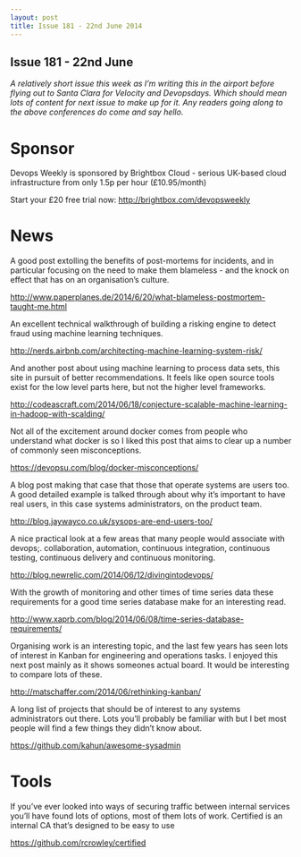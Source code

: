 ```yaml
---
layout: post
title: Issue 181 - 22nd June 2014
---
```


## Issue 181 - 22nd June

_A relatively short issue this week as I’m writing this in the airport before flying out to Santa Clara for Velocity and Devopsdays. Which should mean lots of content for next issue to make up for it. Any readers going along to the above conferences do come and say hello._


Sponsor
======

Devops Weekly is sponsored by Brightbox Cloud - serious UK-based cloud infrastructure from only 1.5p per hour (£10.95/month)

Start your £20 free trial now: http://brightbox.com/devopsweekly


News
====

A good post extolling the benefits of post-mortems for incidents, and in particular focusing on the need to make them blameless - and the knock on effect that has on an organisation’s culture.

http://www.paperplanes.de/2014/6/20/what-blameless-postmortem-taught-me.html


An excellent technical walkthrough of building a risking engine to detect fraud using machine learning techniques.

http://nerds.airbnb.com/architecting-machine-learning-system-risk/


And another post about using machine learning to process data sets, this site in pursuit of better recommendations. It feels like open source tools exist for the low level parts here, but not the higher level frameworks.

http://codeascraft.com/2014/06/18/conjecture-scalable-machine-learning-in-hadoop-with-scalding/


Not all of the excitement around docker comes from people who understand what docker is so I liked this post that aims to clear up a number of commonly seen misconceptions.

https://devopsu.com/blog/docker-misconceptions/


A blog post making that case that those that operate systems are users too. A good detailed example is talked through about why it’s important to have real users, in this case systems administrators, on the product team.

http://blog.jaywayco.co.uk/sysops-are-end-users-too/


A nice practical look at a few areas that many people would associate with devops;. collaboration, automation, continuous integration, continuous testing, continuous delivery and continuous monitoring.

http://blog.newrelic.com/2014/06/12/divingintodevops/


With the growth of monitoring and other times of time series data these requirements for a good time series database make for an interesting read.

http://www.xaprb.com/blog/2014/06/08/time-series-database-requirements/


Organising work is an interesting topic, and the last few years has seen lots of interest in Kanban for engineering and operations tasks. I enjoyed this next post mainly as it shows someones actual board. It would be interesting to compare lots of these.

http://matschaffer.com/2014/06/rethinking-kanban/


A long list of projects that should be of interest to any systems administrators out there. Lots you’ll probably be familiar with but I bet most people will find a few things they didn’t know about.

https://github.com/kahun/awesome-sysadmin


Tools
====

If you’ve ever looked into ways of securing traffic between internal services you’ll have found lots of options, most of them lots of work. Certified is an internal CA that’s designed to be easy to use

https://github.com/rcrowley/certified
